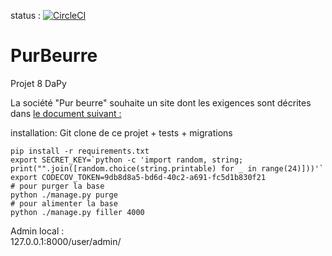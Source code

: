 status : [![CircleCI](https://circleci.com/gh/jean-charles-gibier/PurBeurre.svg?style=shield)](https://app.circleci.com/pipelines/github/jean-charles-gibier/PurBeurre)

# PurBeurre
Projet 8 DaPy

 La société "Pur beurre" souhaite un site dont les exigences sont décrites dans 
 [le document suivant :](https://openclassrooms.com/fr/paths/68/projects/159/assignment)


installation:
Git clone de ce projet + tests + migrations 

````
pip install -r requirements.txt
export SECRET_KEY=`python -c 'import random, string; print("".join([random.choice(string.printable) for _ in range(24)]))'`
export CODECOV_TOKEN=9db8d8a5-bd6d-40c2-a691-fc5d1b830f21
# pour purger la base
python ./manage.py purge
# pour alimenter la base 
python ./manage.py filler 4000
````

Admin local :<br>
    127.0.0.1:8000/user/admin/